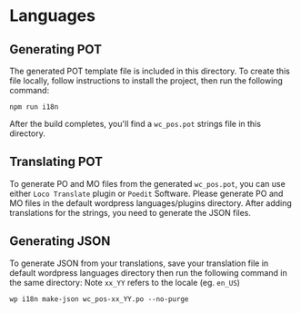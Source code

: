 # Languages

## Generating POT

The generated POT template file is included in this directory. To create this file locally, follow instructions to install the project, then run the following command:

```
npm run i18n
```

After the build completes, you'll find a `wc_pos.pot` strings file in this directory.

## Translating POT

To generate PO and MO files from the generated `wc_pos.pot`, you can use either `Loco Translate` plugin or `Poedit` Software. Please generate PO and MO files in the default wordpress languages/plugins directory. After adding translations for the strings, you need to generate the JSON files.

## Generating JSON

To generate JSON from your translations, save your translation file in default wordpress languages directory then run the following command in the same directory: Note `xx_YY` refers to the locale (eg. `en_US`)

```
wp i18n make-json wc_pos-xx_YY.po --no-purge
```
